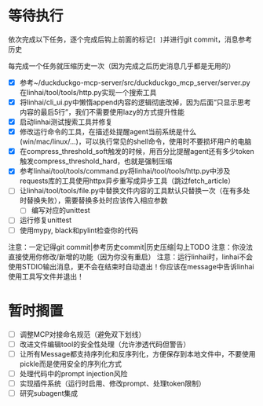 # 等待执行

依次完成以下任务，逐个完成后钩上前面的标记`[ ]`并进行git commit，消息参考历史

每完成一个任务就压缩历史一次（因为完成之后历史消息几乎都是无用的）

- [x] 参考~/duckduckgo-mcp-server/src/duckduckgo_mcp_server/server.py在linhai/tool/tools/http.py实现一个搜索工具
- [x] 将linhai/cli_ui.py中懒惰append内容的逻辑彻底改掉，因为后面“只显示思考内容的最后5行”，我们不需要使用lazy的方式提升性能
- [x] 启动linhai测试搜索工具并修复
- [x] 修改运行命令的工具，在描述处提醒agent当前系统是什么(win/mac/linux/...)，可以执行常见的shell命令，使用时不要损坏用户的电脑
- [x] 在compress_threshold_soft触发的时候，用百分比提醒agent还有多少token触发compress_threshold_hard，也就是强制压缩
- [x] 参考linhai/tool/tools/command.py将linhai/tool/tools/http.py中涉及requests库的工具使用httpx异步重写成异步工具（跳过fetch_article）
- [ ] 让linhai/tool/tools/file.py中替换文件内容的工具默认只替换一次（在有多处时替换失败），需要替换多处时应该传入相应参数
    - [ ] 编写对应的unittest
- [ ] 运行修复unittest
- [ ] 使用mypy, black和pylint检查你的代码

注意：一定记得git commit|参考历史commit|历史压缩|勾上TODO
注意：你没法直接使用你修改/新增的功能（因为你没有重启）
注意：运行linhai时，linhai不会使用STDIO输出消息，更不会在结束时自动退出！你应该在message中告诉linhai使用工具写文件并退出！

# 暂时搁置

- [ ] 调整MCP对接命名规范（避免双下划线）
- [ ] 改进文件编辑tool的安全性处理（允许渗透代码但警告）
- [ ] 让所有Message都支持序列化和反序列化，方便保存到本地文件中，不要使用pickle而是使用安全的序列化方式
- [ ] 处理代码中的prompt injection风险
- [ ] 实现插件系统（运行时启用、修改prompt、处理token限制）
- [ ] 研究subagent集成
